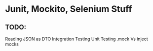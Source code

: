 # Junit, Mockito, Selenium Stuff


## TODO:
Reading JSON as DTO
Integration Testing
Unit Testing
.mock Vs inject mocks

